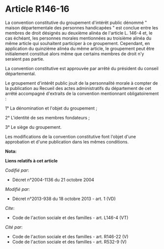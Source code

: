 # Article R146-16

La convention constitutive du groupement d'intérêt public dénommé " maison départementale des personnes handicapées " est
conclue entre les membres de droit désignés au deuxième alinéa de l'article L. 146-4 et, le cas échéant, les personnes
morales mentionnées au troisième alinéa du même article qui souhaitent participer à ce groupement. Cependant, en application
du quinzième alinéa du même article, le groupement peut être initialement constitué alors même que certains membres de droit
n'y seraient pas partie. 

La convention constitutive est approuvée par arrêté du président du conseil départemental. 

Le groupement d'intérêt public jouit de la personnalité morale à compter de la publication au Recueil des actes
administratifs du département de cet arrêté accompagné d'extraits de la convention mentionnant obligatoirement : 

1° La dénomination et l'objet du groupement ; 

2° L'identité de ses membres fondateurs ; 

3° Le siège du groupement. 

Les modifications de la convention constitutive font l'objet d'une approbation et d'une publication dans les mêmes
conditions.

**Nota:**



**Liens relatifs à cet article**

_Codifié par_:

  - Décret n°2004-1136 du 21 octobre 2004

_Modifié par_:

  - Décret n°2013-938 du 18 octobre 2013 - art. 1 (VD)

_Cite_:

  - Code de l'action sociale et des familles - art. L146-4 (VT)

_Cité par_:

  - Code de l'action sociale et des familles - art. R146-22 (V)
  - Code de l'action sociale et des familles - art. R532-9 (V)
